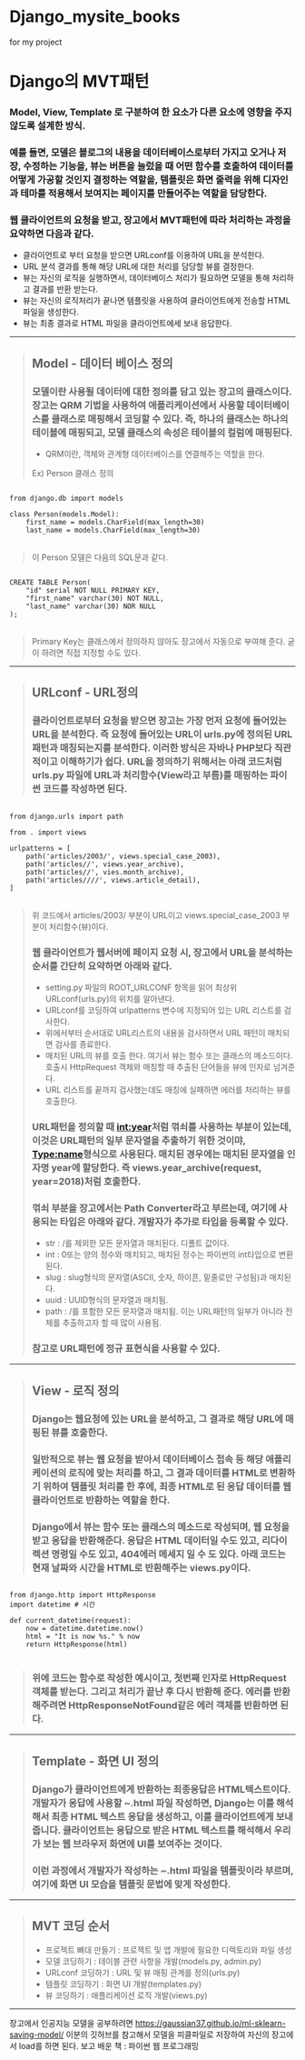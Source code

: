 # Django_mysite_books
for my project

Django의 MVT패턴
===============

### Model, View, Template 로 구분하여 한 요소가 다른 요소에 영향을 주지 않도록 설계한 방식.

### 예를 들면, 모델은 블로그의 내용을 데이터베이스로부터 가지고 오거나 저장, 수정하는 기능을, 뷰는 버튼을 눌렀을 때 어떤 함수를 호출하여 데이터를 어떻게 가공할 것인지 결정하는 역할을, 템플릿은 화면 줄력을 위해 디자인과 테마를 적용해서 보여지는 페이지를 만들어주는 역할을 담당한다.

### 웹 클라이언트의 요청을 받고, 장고에서 MVT패턴에 따라 처리하는 과정을 요약하면 다음과 같다.

* 클라이언트로 부터 요청을 받으면 URLconf를 이용하여 URL을 분석한다.
* URL 분석 결과를 통해 해당 URL에 대한 처리를 담당할 뷰를 결정한다.
* 뷰는 자신의 로직을 실행하면서, 데이터베이스 처리가 필요하면 모델을 통해 처리하고 결과를 반환 받는다.
* 뷰는 자신의 로직처리가 끝나면 템플릿을 사용하여 클라이언트에게 전송할 HTML파일을 생성한다.
* 뷰는 최종 결과로 HTML 파일을 클라이언트에세 보내 응답한다.

---------------------------------------

> ## Model - 데이터 베이스 정의
> ### 모델이란 사용될 데이터에 대한 정의를 담고 있는 장고의 클래스이다. 장고는 QRM 기법을 사용하여 애플리케이션에서 사용할 데이터베이스를 클래스로 매핑해서 코딩할 수 있다. 즉, 하나의 클래스는 하나의 테이블에 매핑되고, 모델 클래스의 속성은 테이블의 컬럼에 매핑된다.
> * QRM이란, 객체와 관계형 데이터베이스를 연결해주는 역할을 한다.
>
> Ex) Person 클래스 정의 
<pre>
<code>
from django.db import models

class Person(models.Model):
    first_name = models.CharField(max_length=30)
    last_name = models.CharField(max_length=30)
</code>
</pre>
> 이 Person 모델은 다음의 SQL문과 같다.
<pre>
<code>
CREATE TABLE Person(
    "id" serial NOT NULL PRIMARY KEY,
    "first_name" varchar(30) NOT NULL,
    "last_name" varchar(30) NOR NULL
);
</code>
</pre>
> Primary Key는 클래스에서 정의하지 않아도 장고에서 자동으로 부여해 준다. 굳이 하려면 직접 지정할 수도 있다.

-------------------------------------

>## URLconf - URL정의
>### 클라이언트로부터 요청을 받으면 장고는 가장 먼저 요청에 들어있는 URL을 분석한다. 즉 요청에 들어있는 URL이 urls.py에 정의된 URL패턴과 매칭되는지를 분석한다. 이러한 방식은 자바나 PHP보다 직관적이고 이해하기가 쉽다. URL을 정의하기 위해서는 아래 코드처럼 urls.py 파일에 URL과 처리함수(View라고 부름)를 매핑하는 파이썬 코드를 작성하면 된다.
<pre>
<code>
from django.urls import path

from . import views

urlpatterns = [
    path('articles/2003/', views.special_case_2003),
    path('articles/<int:year>/', views.year_archive),
    path('articles/<int:year>/<int:month>', vies.month_archive),
    path('articles/<int:year>/<int:month>/<slug:slug>/', views.article_detail),
]
</code>
</pre>
> 위 코드에서 articles/2003/ 부분이 URL이고 views.special_case_2003 부분이 처리함수(뷰)이다.
>### 웹 클라이언트가 웹서버에 페이지 요청 시, 장고에서 URL을 분석하는 순서를 간단히 요약하면 아래와 같다.
> * setting.py 파일의 ROOT_URLCONF 항목을 읽어 최상위 URLconf(urls.py)의 위치를 알아낸다.
> * URLconf를 코딩하여 urlpatterns 변수에 지정되어 있는 URL 리스트를 검사한다.
> * 위에서부터 순서대로 URL리스트의 내용을 검사하면서 URL 패턴이 매치되면 검사를 종료한다.
> * 매치된 URL의 뷰를 호출 한다. 여기서 뷰는 함수 또는 클래스의 메소드이다. 호출시 HttpRequest 객체와 매칭할 때 추출된 단어들을 뷰에 인자로 넘겨준다.
> * URL 리스트를 끝까지 검사했는데도 매칭에 실패하면 에러를 처리하는 뷰를 호출한다.
>
>### URL패턴을 정의할 때 <int:year>처럼 꺾쇠를 사용하는 부분이 있는데, 이것은 URL패턴의 일부 문자열을 추출하기 위한 것이먀, <Type:name>형식으로 사용된다. 매치된 경우에는 매치된 문자열을 인자명 year에 할당한다. 즉 views.year_archive(request, year=2018)처럼 호출한다.
>### 꺾쇠 부분을 장고에서는 Path Converter라고 부르는데, 여기에 사용되는 타입은 아래와 같다. 개발자가 추가로 타입을 등록할 수 있다.
> * str : /를 제외한 모든 문자열과 매치된다. 디폴트 값이다.
> * int : 0또는 양의 정수와 매치되고, 매치된 정수는 파이썬의 int타입으로 변환된다.
> * slug : slug형식의 문자열(ASCII, 숫자, 하이픈, 밑줄로만 구성됨)과 매치된다.
> * uuid : UUID형식의 문자열과 매치됨.
> * path : /를 포함한 모든 문자열과 매치됨. 이는 URL패턴의 일부가 아니라 전체를 추출하고자 할 때 많이 사용됨.
> ### 참고로 URL패턴에 정규 표현식을 사용할 수 있다. 
----------------------------------------------------------------
>## View - 로직 정의
>### Django는 웹요청에 있는 URL을 분석하고, 그 결과로 해당 URL에 매핑된 뷰를 호출한다. 
>### 일반적으로 뷰는 웹 요청을 받아서 데이터베이스 접속 등 해당 애플리케이션의 로직에 맞는 처리를 하고, 그 결과 데이터를 HTML로 변환하기 위하여 템플릿 처리를 한 후에, 최종 HTML로 된 응답 데이터를 웹 클라이언트로 반환하는 역할을 한다.
>### Django에서 뷰는 함수 또는 클래스의 메소드로 작성되며, 웹 요청을 받고 응답을 반환해준다. 응답은 HTML 데이터일 수도 있고, 리다이렉션 명령일 수도 있고, 404에러 메세지 일 수 도 있다. 아래 코드는 현재 날짜와 시간을 HTML로 반환해주는 views.py이다.
<pre>
<code>
from django.http import HttpResponse
import datetime # 시간

def current_datetime(request):
    now = datetime.datetime.now()
    html = "<html><body>It is now %s.</body></html>" % now
    return HttpResponse(html)
</code>
</pre>
>### 위에 코드는 함수로 작성한 예시이고, 첫번째 인자로 HttpRequest 객체를 받는다. 그리고 처리가 끝난 후 다시 반환해 준다. 에러를 반환해주려면 HttpResponseNotFound같은 에러 객체를 반환하면 된다.
----------------------------------------------------------------
>## Template - 화면 UI 정의
>### Django가 클라이언트에게 반환하는 최종응답은 HTML텍스트이다. 개발자가 응답에 사용할 ~.html 파일 작성하면, Django는 이를 해석해서 최종 HTML 텍스트 응답을 생성하고, 이를 클라이언트에게 보내줍니다. 클라이언트는 응답으로 받은 HTML 텍스트를 해석해서 우리가 보는 웹 브라우저 화면에 UI를 보여주는 것이다.
>### 이런 과정에서 개발자가 작성하는 ~.html 파일을 템플릿이라 부르며, 여기에 화면 UI 모습을 템플릿 문법에 맞게 작성한다.
----------------------------------------------------------------
>## MVT 코딩 순서
> * 프로젝트 뼈대 만들기 : 프로젝트 및 앱 개발에 필요한 디렉토리와 파일 생성
> * 모델 코딩하기 : 테이블 관련 사항을 개발(models.py, admin.py)
> * URLconf 코딩하기 : URL 및 뷰 매핑 관계를 정의(urls.py)
> * 템플릿 코딩하기 : 화면 UI 개발(templates.py)
> * 뷰 코딩하기 : 애플리케이션 로직 개발(views.py)



------------------------------

장고에서 인공지능 모델을 공부하려면 https://gaussian37.github.io/ml-sklearn-saving-model/ 이분의 깃허브를 참고해서 모델을 피클파일로 저장하여 자신의 장고에서 load를 하면 된다.
보고 배운 책 : 파이썬 웹 프로그래밍
